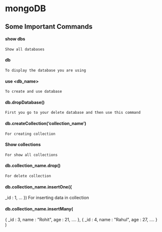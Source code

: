 # mongoDB
## Some Important Commands

#### show dbs
    Show all databases

#### db
    To display the database you are using

#### use <db_name>
    To create and use database

#### db.dropDatabase()
    First you go to your delete database and then use this command

#### db.createCollection(‘collection_name’)
    For creating collection

#### Show collections
    For show all collections

#### db.collection_name.drop()
    For delete collection
    
#### db.collection_name.insertOne({
  _id : 1,
  ...
})
    For inserting data in collection

#### db.collection_name.insertMany(
{
  _id : 3,
  name : "Rohit",
  age : 21,
  ....
},
{
  _id : 4,
  name : "Rahul",
  age : 27,
  ....
}
)
